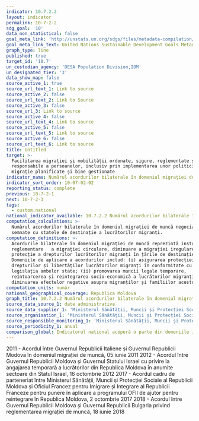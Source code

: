 ```yaml
---
indicator: 10.7.2.2
layout: indicator
permalink: 10-7-2-2
sdg_goal: '10'
data_non_statistical: false
goal_meta_link: 'http://unstats.un.org/sdgs/files/metadata-compilation/Metadata-Goal-10.pdf'
goal_meta_link_text: United Nations Sustainable Development Goals Metadata (pdf 564kB)
graph_type: line
published: true
target_id: '10.7'
un_custodian_agency: 'DESA Population Division,IOM'
un_designated_tier: '3'
data_show_map: false
source_active_1: true
source_url_text_1: Link to source
source_active_2: false
source_url_text_2: Link to Source
source_active_3: false
source_url_3: Link to source
source_active_4: false
source_url_text_4: Link to source
source_active_5: false
source_url_text_5: Link to source
source_active_6: false
source_url_text_6: Link to source
title: Untitled
target: >-
  Facilitarea migrației și mobilității ordonate, sigure, reglementate și
  responsabile a persoanelor, inclusiv prin implementarea unor politici de
  migrație planificate și bine gestionate
indicator_name: Numărul acordurilor bilaterale în domeniul migrației de muncă semnate
indicator_sort_order: 10-07-02-02
reporting_status: complete
previous: 10-7-2-1
next: 10-7-2-3
tags:
  - custom.national
national_indicator_available: 10.7.2.2 Numărul acordurilor bilaterale în domeniul migrației de muncă semnate
computation_calculations: >-
  Numărul acordurilor bilaterale în domeniul migrației de muncă negociate și
  semnate cu statele de destinație a lucrătorilor migranți.
computation_definitions: >-
  Acordurile bilaterale în domeniul migrației de muncă reprezintă instrumente de
  reglementare   a migrației circulare, diminuare a migrației iregulare și
  protecție a drepturilor lucrătorilor migranți în țările de destinație.
  Domeniile de aplicare a acordurilor includ: (i) asigurarea protecției
  drepturilor și libertăților lucrătorilor migranți în conformitate cu
  legislația ambelor state; (ii) promovarea muncii legale temporare,
  reîntoarcerea și reintegrarea socio-economică a lucrătorilor migranți; (iii)
  diminuarea efectelor negative asupra migranților și familiilor acestora.
computation_units: număr
national_geographical_coverage: Republica Moldova
graph_title: 10.7.2.2 Numărul acordurilor bilaterale în domeniul migrației de muncă semnate
source_data_source_1: date administrative
source_data_supplier_1: 'Ministerul Sănătății, Muncii și Protecției Sociale'
source_organisation_1: 'Ministerul Sănătății, Muncii și Protecției Sociale'
source_responsible_monitoring_1: 'Ministerul Sănătății, Muncii și Protecției Sociale'
source_periodicity_1: anual
comparison_global: Indicatorul național acoperă o parte din domeniile indicatorului global
---
```

2011 - Acordul între Guvernul Republicii Italiene și Guvernul Republicii Modova în domeniul migrației de muncă,  05 iunie 2011
2012 - Acordul între Guvernul Republicii Moldova și Guvernul Statului Israel cu privire la angajarea temporară a lucrătorilor din Republica Moldova în anumite sectoare din Statul Israel, 16 octombrie 2012
2017 - Acordul cadru de parteneriat între Ministerul Sănătății, Muncii și Protecției Sociale al Republicii Moldova și Oficiul Francez pentru Imigrare și Integrare al Republicii Franceze pentru punere în aplicare a programului OFII de ajutor pentru reintegrare în Republica Moldova, 2 octombrie 2017
2018 - Acordul între Guvernul Republicii Moldova și Guvernul Republicii Bulgaria privind reglementarea migrației de muncă, 18 iunie 2018
